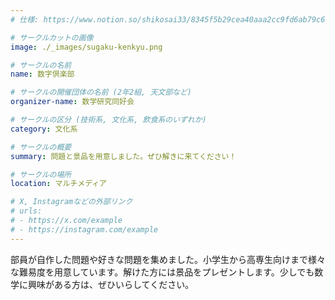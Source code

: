 ```yaml
---
# 仕様: https://www.notion.so/shikosai33/8345f5b29cea40aaa2cc9fd6ab79c6a6?pvs=4#5438a1577b604f39a67658a72f2283b8

# サークルカットの画像
image: ./_images/sugaku-kenkyu.png

# サークルの名前
name: 数字倶楽部

# サークルの開催団体の名前 (2年2組, 天文部など)
organizer-name: 数学研究同好会

# サークルの区分 (技術系, 文化系, 飲食系のいずれか)
category: 文化系

# サークルの概要
summary: 問題と景品を用意しました。ぜひ解きに来てください！

# サークルの場所
location: マルチメディア

# X, Instagramなどの外部リンク
# urls:
# - https://x.com/example
# - https://instagram.com/example
---
```

部員が自作した問題や好きな問題を集めました。小学生から高専生向けまで様々な難易度を用意しています。解けた方には景品をプレゼントします。少しでも数学に興味がある方は、ぜひいらしてください。
